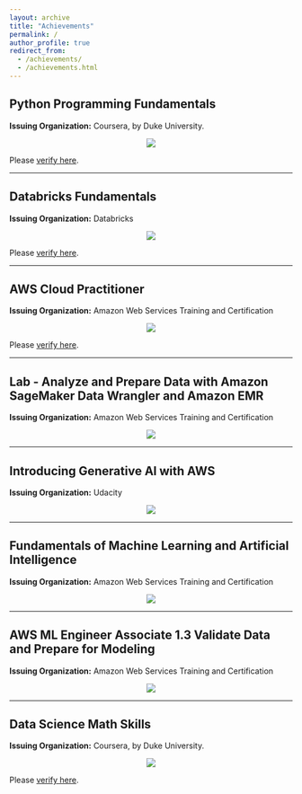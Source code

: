 ```yaml
---
layout: archive
title: "Achievements"
permalink: /
author_profile: true
redirect_from: 
  - /achievements/
  - /achievements.html
---
```


<!-- {% if site.talkmap_link == true %}

<p style="text-decoration:underline;"><a href="/talkmap.html">See a map of all the places I've given a talk!</a></p>

{% endif %}

{% for post in site.talks reversed %}
  {% include archive-single-talk.html %}
{% endfor %} -->


## Python Programming Fundamentals
**Issuing Organization:** Coursera, by Duke University.    

<p align="center">
  <img src="/images/duke_certificate_2.png"/>
</p>

Please <a href="https://coursera.org/verify/BPYYS2XQ3SB5" target="_blank">verify here</a>.


----
## Databricks Fundamentals    
**Issuing Organization:** Databricks      

<p align="center">
  <img src="/images/databricks_1.png"/>
</p>
Please <a href="https://credentials.databricks.com/c2193323-7436-4548-81ed-b90560dce420#acc.R1JIEGKU" target="_blank">verify here</a>.   


----
## AWS Cloud Practitioner    
**Issuing Organization:** Amazon Web Services Training and Certification      

<p align="center">
  <img src="/images/aws-certified-cloud-practitioner.png" />
</p>
Please <a href="https://cp.certmetrics.com/amazon/en/public/verify/credential/c382200b7a5b4235947b8d45759d51da" target="_blank">verify here</a>.   

----
## Lab - Analyze and Prepare Data with Amazon SageMaker Data Wrangler and Amazon EMR    
**Issuing Organization:** Amazon Web Services Training and Certification      

<p align="center">
  <img src="/images/Sagemaker.png" />
</p>
  
----
## Introducing Generative Al with AWS    
**Issuing Organization:** Udacity      

<p align="center">
  <img src="/images/Intro_To_GenAI.png" />
</p>
  
----
## Fundamentals of Machine Learning and Artificial Intelligence    
**Issuing Organization:** Amazon Web Services Training and Certification      

<p align="center">
  <img src="/images/ML_Foundation.png" />
</p>
    
----
## AWS ML Engineer Associate 1.3 Validate Data and Prepare for Modeling    
**Issuing Organization:** Amazon Web Services Training and Certification      

<p align="center">
  <img src="/images/ML_Associate.png" />
</p>

----
## Data Science Math Skills
**Issuing Organization:** Coursera, by Duke University.    

<p align="center">
  <img src="/images/duke_certificate_1.png" />
</p>

Please <a href="https://www.coursera.org/account/accomplishments/certificate/4392D9YDHLBM" target="_blank">verify here</a>.   